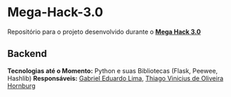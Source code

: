# Mega-Hack-3.0
Repositório para o projeto desenvolvido durante o 
[__Mega Hack 3.0__](https://www.megahack.com.br/)

## Backend
__Tecnologias até o Momento:__ Python e suas Bibliotecas (Flask, Peewee, Hashlib)
__Responsáveis:__ [Gabriel Eduardo Lima](https://github.com/Lima001/), [Thiago Vinicius de Oliveira Hornburg](https://github.com/Tvohornburg)
